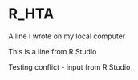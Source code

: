 # R_HTA
A line I wrote on my local computer

This is a line from R Studio

Testing conflict - input from R Studio